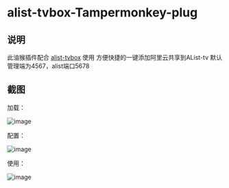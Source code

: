 # alist-tvbox-Tampermonkey-plug

## 说明
此油猴插件配合 [alist-tvbox](https://github.com/power721/alist-tvbox.git) 使用
方便快捷的一键添加阿里云共享到AList-tv
默认管理端为4567，alist端口5678
## 截图
加载：

![image](https://raw.githubusercontent.com/dissipator/alist-tvbox-Tampermonkey-plug/main/img/截屏2023-07-30%2020.16.50.png)

配置：

![image](https://raw.githubusercontent.com/dissipator/alist-tvbox-Tampermonkey-plug/main/img/截屏2023-07-30%2020.15.22.png)

使用：

![image](https://raw.githubusercontent.com/dissipator/alist-tvbox-Tampermonkey-plug/main/img/截屏2023-07-30%2020.25.53.png)
